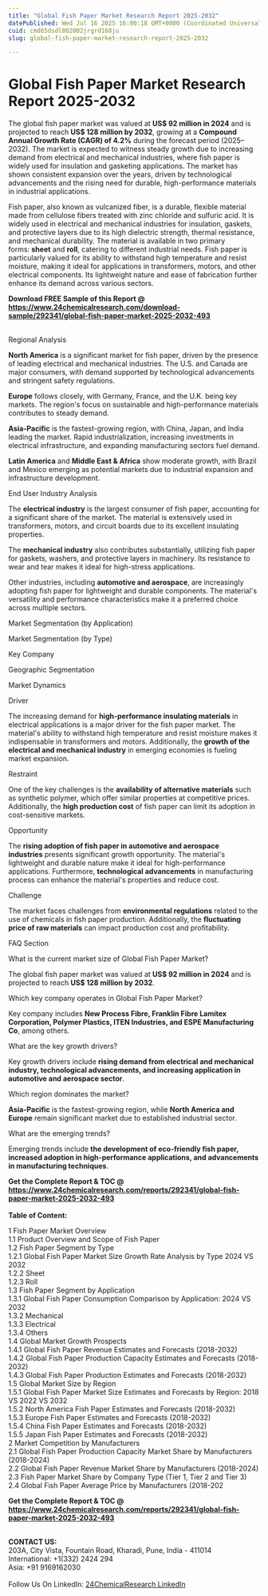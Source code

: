 ```yaml
---
title: "Global Fish Paper Market Research Report 2025-2032"
datePublished: Wed Jul 16 2025 16:00:18 GMT+0000 (Coordinated Universal Time)
cuid: cmd65dsdl002002jrgrd168ju
slug: global-fish-paper-market-research-report-2025-2032

---
```


# Global Fish Paper Market Research Report 2025-2032

<p>The global fish paper market was valued at <strong>US$ 92 million in 2024</strong> and is projected to reach <strong>US$ 128 million by 2032</strong>, growing at a <strong>Compound Annual Growth Rate (CAGR) of 4.2%</strong> during the forecast period (2025–2032). The market is expected to witness steady growth due to increasing demand from electrical and mechanical industries, where fish paper is widely used for insulation and gasketing applications. The market has shown consistent expansion over the years, driven by technological advancements and the rising need for durable, high-performance materials in industrial applications.</p><p>
</p><p>Fish paper, also known as vulcanized fiber, is a durable, flexible material made from cellulose fibers treated with zinc chloride and sulfuric acid. It is widely used in electrical and mechanical industries for insulation, gaskets, and protective layers due to its high dielectric strength, thermal resistance, and mechanical durability. The material is available in two primary forms: <strong>sheet</strong> and <strong>roll</strong>, catering to different industrial needs. Fish paper is particularly valued for its ability to withstand high temperature and resist moisture, making it ideal for applications in transformers, motors, and other electrical components. Its lightweight nature and ease of fabrication further enhance its demand across various sectors.</p><div><b>Download FREE Sample of this Report @ 
            <a href="https://www.24chemicalresearch.com/download-sample/292341/global-fish-paper-market-2025-2032-493">
            https://www.24chemicalresearch.com/download-sample/292341/global-fish-paper-market-2025-2032-493</a></b></div><br><p>
Regional Analysis</p><p>
</p><p><strong>North America</strong> is a significant market for fish paper, driven by the presence of leading electrical and mechanical industries. The U.S. and Canada are major consumers, with demand supported by technological advancements and stringent safety regulations.</p><p>
</p><p><strong>Europe</strong> follows closely, with Germany, France, and the U.K. being key markets. The region's focus on sustainable and high-performance materials contributes to steady demand.</p><p>
</p><p><strong>Asia-Pacific</strong> is the fastest-growing region, with China, Japan, and India leading the market. Rapid industrialization, increasing investments in electrical infrastructure, and expanding manufacturing sectors fuel demand.</p><p>
</p><p><strong>Latin America</strong> and <strong>Middle East &amp; Africa</strong> show moderate growth, with Brazil and Mexico emerging as potential markets due to industrial expansion and infrastructure development.</p><p>
End User Industry Analysis</p><p>
</p><p>The <strong>electrical industry</strong> is the largest consumer of fish paper, accounting for a significant share of the market. The material is extensively used in transformers, motors, and circuit boards due to its excellent insulating properties.</p><p>
</p><p>The <strong>mechanical industry</strong> also contributes substantially, utilizing fish paper for gaskets, washers, and protective layers in machinery. Its resistance to wear and tear makes it ideal for high-stress applications.</p><p>
</p><p>Other industries, including <strong>automotive and aerospace</strong>, are increasingly adopting fish paper for lightweight and durable components. The material's versatility and performance characteristics make it a preferred choice across multiple sectors.</p><p>
Market Segmentation (by Application)</p><p>
</p><p>
Market Segmentation (by Type)</p><p>
</p><p>
Key Company</p><p>
</p><p>
Geographic Segmentation</p><p>
</p><p>
Market Dynamics</p><p>
Driver</p><p>
</p><p>The increasing demand for <strong>high-performance insulating materials</strong> in electrical applications is a major driver for the fish paper market. The material's ability to withstand high temperature and resist moisture makes it indispensable in transformers and motors. Additionally, the <strong>growth of the electrical and mechanical industry</strong> in emerging economies is fueling market expansion.</p><p>
Restraint</p><p>
</p><p>One of the key challenges is the <strong>availability of alternative materials</strong> such as synthetic polymer, which offer similar properties at competitive prices. Additionally, the <strong>high production cost</strong> of fish paper can limit its adoption in cost-sensitive markets.</p><p>
Opportunity</p><p>
</p><p>The <strong>rising adoption of fish paper in automotive and aerospace industries</strong> presents significant growth opportunity. The material's lightweight and durable nature make it ideal for high-performance applications. Furthermore, <strong>technological advancements</strong> in manufacturing process can enhance the material's properties and reduce cost.</p><p>
Challenge</p><p>
</p><p>The market faces challenges from <strong>environmental regulations</strong> related to the use of chemicals in fish paper production. Additionally, the <strong>fluctuating price of raw materials</strong> can impact production cost and profitability.</p><p>
FAQ Section</p><p>
What is the current market size of Global Fish Paper Market?</p><p>
</p><p>The global fish paper market was valued at <strong>US$ 92 million in 2024</strong> and is projected to reach <strong>US$ 128 million by 2032</strong>.</p><p>
Which key company operates in Global Fish Paper Market?</p><p>
</p><p>Key company includes <strong>New Process Fibre, Franklin Fibre Lamitex Corporation, Polymer Plastics, ITEN Industries, and ESPE Manufacturing Co</strong>, among others.</p><p>
What are the key growth drivers?</p><p>
</p><p>Key growth drivers include <strong>rising demand from electrical and mechanical industry, technological advancements, and increasing application in automotive and aerospace sector</strong>.</p><p>
Which region dominates the market?</p><p>
</p><p><strong>Asia-Pacific</strong> is the fastest-growing region, while <strong>North America and Europe</strong> remain significant market due to established industrial sector.</p><p>
What are the emerging trends?</p><p>
</p><p>Emerging trends include <strong>the development of eco-friendly fish paper, increased adoption in high-performance applications, and advancements in manufacturing techniques</strong>.</p>

<div><b>Get the Complete Report & TOC @ 
            <a href="https://www.24chemicalresearch.com/reports/292341/global-fish-paper-market-2025-2032-493">
            https://www.24chemicalresearch.com/reports/292341/global-fish-paper-market-2025-2032-493</a></b></div><br>
            <b>Table of Content:</b><p>1 Fish Paper Market Overview<br />
    1.1 Product Overview and Scope of Fish Paper<br />
    1.2 Fish Paper Segment by Type<br />
        1.2.1 Global Fish Paper Market Size Growth Rate Analysis by Type 2024 VS 2032<br />
        1.2.2 Sheet<br />
        1.2.3 Roll<br />
    1.3 Fish Paper Segment by Application<br />
        1.3.1 Global Fish Paper Consumption Comparison by Application: 2024 VS 2032<br />
        1.3.2 Mechanical<br />
        1.3.3 Electrical<br />
        1.3.4 Others<br />
    1.4 Global Market Growth Prospects<br />
        1.4.1 Global Fish Paper Revenue Estimates and Forecasts (2018-2032)<br />
        1.4.2 Global Fish Paper Production Capacity Estimates and Forecasts (2018-2032)<br />
        1.4.3 Global Fish Paper Production Estimates and Forecasts (2018-2032)<br />
    1.5 Global Market Size by Region<br />
        1.5.1 Global Fish Paper Market Size Estimates and Forecasts by Region: 2018 VS 2022 VS 2032<br />
        1.5.2 North America Fish Paper Estimates and Forecasts (2018-2032)<br />
        1.5.3 Europe Fish Paper Estimates and Forecasts (2018-2032)<br />
        1.5.4 China Fish Paper Estimates and Forecasts (2018-2032)<br />
        1.5.5 Japan Fish Paper Estimates and Forecasts (2018-2032)<br />
2 Market Competition by Manufacturers<br />
    2.1 Global Fish Paper Production Capacity Market Share by Manufacturers (2018-2024)<br />
    2.2 Global Fish Paper Revenue Market Share by Manufacturers (2018-2024)<br />
    2.3 Fish Paper Market Share by Company Type (Tier 1, Tier 2 and Tier 3)<br />
    2.4 Global Fish Paper Average Price by Manufacturers (2018-202</p>

<div><b>Get the Complete Report & TOC @ 
            <a href="https://www.24chemicalresearch.com/reports/292341/global-fish-paper-market-2025-2032-493">
            https://www.24chemicalresearch.com/reports/292341/global-fish-paper-market-2025-2032-493</a></b></div><br>

<b>CONTACT US:</b><br>
            203A, City Vista, Fountain Road, Kharadi, Pune, India - 411014<br>
            International: +1(332) 2424 294<br>
            Asia: +91 9169162030 <br><br>
            Follow Us On LinkedIn: <a href="https://www.linkedin.com/company/24chemicalresearch/">24ChemicalResearch LinkedIn</a>